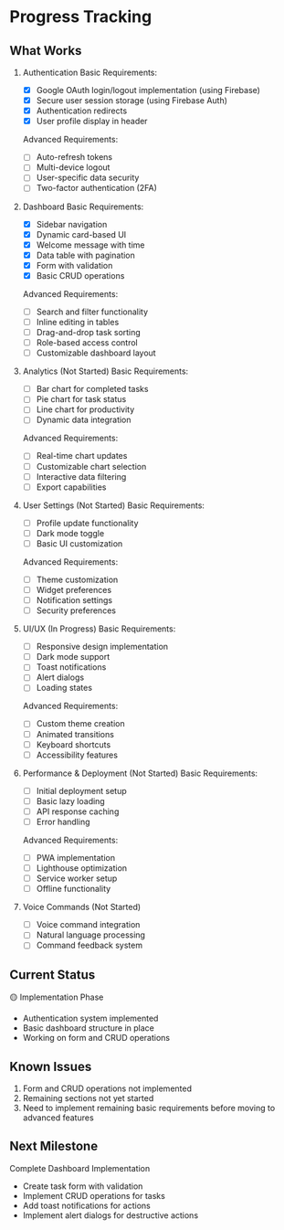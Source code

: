# Progress Tracking

## What Works

1. Authentication
   Basic Requirements:

   - [x] Google OAuth login/logout implementation (using Firebase)
   - [x] Secure user session storage (using Firebase Auth)
   - [x] Authentication redirects
   - [x] User profile display in header

   Advanced Requirements:

   - [ ] Auto-refresh tokens
   - [ ] Multi-device logout
   - [ ] User-specific data security
   - [ ] Two-factor authentication (2FA)

2. Dashboard
   Basic Requirements:

   - [x] Sidebar navigation
   - [x] Dynamic card-based UI
   - [x] Welcome message with time
   - [x] Data table with pagination
   - [x] Form with validation
   - [x] Basic CRUD operations

   Advanced Requirements:

   - [ ] Search and filter functionality
   - [ ] Inline editing in tables
   - [ ] Drag-and-drop task sorting
   - [ ] Role-based access control
   - [ ] Customizable dashboard layout

3. Analytics (Not Started)
   Basic Requirements:

   - [ ] Bar chart for completed tasks
   - [ ] Pie chart for task status
   - [ ] Line chart for productivity
   - [ ] Dynamic data integration

   Advanced Requirements:

   - [ ] Real-time chart updates
   - [ ] Customizable chart selection
   - [ ] Interactive data filtering
   - [ ] Export capabilities

4. User Settings (Not Started)
   Basic Requirements:

   - [ ] Profile update functionality
   - [ ] Dark mode toggle
   - [ ] Basic UI customization

   Advanced Requirements:

   - [ ] Theme customization
   - [ ] Widget preferences
   - [ ] Notification settings
   - [ ] Security preferences

5. UI/UX (In Progress)
   Basic Requirements:

   - [ ] Responsive design implementation
   - [ ] Dark mode support
   - [ ] Toast notifications
   - [ ] Alert dialogs
   - [ ] Loading states

   Advanced Requirements:

   - [ ] Custom theme creation
   - [ ] Animated transitions
   - [ ] Keyboard shortcuts
   - [ ] Accessibility features

6. Performance & Deployment (Not Started)
   Basic Requirements:

   - [ ] Initial deployment setup
   - [ ] Basic lazy loading
   - [ ] API response caching
   - [ ] Error handling

   Advanced Requirements:

   - [ ] PWA implementation
   - [ ] Lighthouse optimization
   - [ ] Service worker setup
   - [ ] Offline functionality

7. Voice Commands (Not Started)
   - [ ] Voice command integration
   - [ ] Natural language processing
   - [ ] Command feedback system

## Current Status

🟡 Implementation Phase

- Authentication system implemented
- Basic dashboard structure in place
- Working on form and CRUD operations

## Known Issues

1. Form and CRUD operations not implemented
2. Remaining sections not yet started
3. Need to implement remaining basic requirements before moving to advanced features

## Next Milestone

Complete Dashboard Implementation

- Create task form with validation
- Implement CRUD operations for tasks
- Add toast notifications for actions
- Implement alert dialogs for destructive actions
